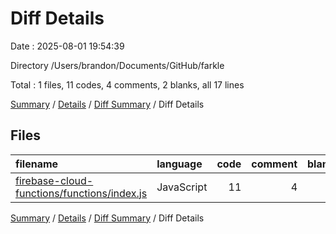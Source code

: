 # Diff Details

Date : 2025-08-01 19:54:39

Directory /Users/brandon/Documents/GitHub/farkle

Total : 1 files,  11 codes, 4 comments, 2 blanks, all 17 lines

[Summary](results.md) / [Details](details.md) / [Diff Summary](diff.md) / Diff Details

## Files
| filename | language | code | comment | blank | total |
| :--- | :--- | ---: | ---: | ---: | ---: |
| [firebase-cloud-functions/functions/index.js](/firebase-cloud-functions/functions/index.js) | JavaScript | 11 | 4 | 2 | 17 |

[Summary](results.md) / [Details](details.md) / [Diff Summary](diff.md) / Diff Details